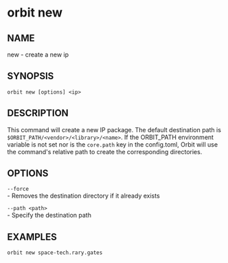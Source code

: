 # __orbit new__

## __NAME__

new - create a new ip

## __SYNOPSIS__

```
orbit new [options] <ip>
```

## __DESCRIPTION__

This command will create a new IP package. The default destination path is
`$ORBIT_PATH/<vendor>/<library>/<name>`. If the ORBIT_PATH environment
variable is not set nor is the `core.path` key in the config.toml, Orbit
will use the command's relative path to create the corresponding
directories.

## __OPTIONS__

`--force`  
    - Removes the destination directory if it already exists
  
`--path <path>`  
    - Specify the destination path

## __EXAMPLES__

```
orbit new space-tech.rary.gates
```